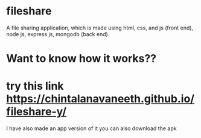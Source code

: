 # fileshare

A file sharing application, which is made using html, css, and js (front end), node js, express js, mongodb (back end).

# Want to know how it works??
# try this link https://chintalanavaneeth.github.io/fileshare-y/

I have also made an app version of it you can also download the apk
